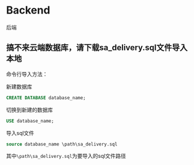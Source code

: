 # Backend
后端
## 搞不来云端数据库，请下载sa_delivery.sql文件导入本地
命令行导入方法：

新建数据库
```sql
CREATE DATABASE database_name;
```
切换到新建的数据库
```sql
USE database_name;
```
导入sql文件
```sql
source database_name \path\sa_delivery.sql
```
其中`\path\sa_delivery.sql`为要导入的sql文件路径
